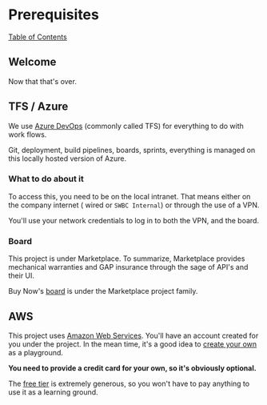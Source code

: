 # Prerequisites

[Table of Contents](../README.md)

## Welcome

Now that that's over.

## TFS / Azure

We use [Azure DevOps](https://azure.microsoft.com/en-us/services/devops/) (commonly called TFS) for everything to do with work flows.

Git, deployment, build pipelines, boards, sprints, everything is managed on this locally hosted version of Azure.

### What to do about it

To access this, you need to be on the local intranet. That means either on the company internet ( wired or `SWBC Internal`) or through the use of a VPN.

You'll use your network credentials to log in to both the VPN, and the board.

### Board

This project is under Marketplace. To summarize, Marketplace provides mechanical warranties and GAP insurance through the sage of API's and their UI.

Buy Now's [board](http://p-apptfsalm1:8080/tfs/AppDevScrum/Marketplace/_boards/board/t/BuyNow%20Team/Backlog%20items) is under the Marketplace project family.

## AWS

This project uses [Amazon Web Services](https://aws.amazon.com/). You'll have an account created for you under the project. In the mean time, it's a good idea to [create your own](https://portal.aws.amazon.com/billing/signup?nc2=h_ct&src=default&redirect_url=https%3A%2F%2Faws.amazon.com%2Fregistration-confirmation#/start) as a playground.

__You need to provide a credit card for your own, so it's obviously optional.__

The [free tier](https://aws.amazon.com/free/?all-free-tier.sort-by=item.additionalFields.SortRank&all-free-tier.sort-order=asc) is extremely generous, so you won't have to pay anything to use it as a learning ground.
